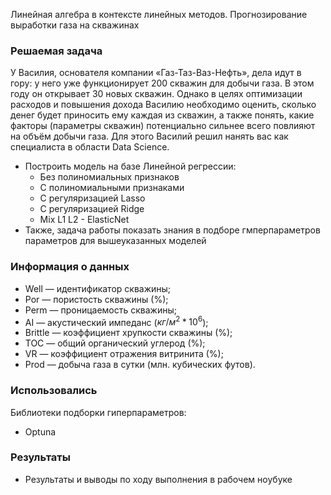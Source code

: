 Линейная алгебра в контексте линейных методов.
Прогнозирование выработки газа на скважинах


 ### Решаемая задача

У Василия, основателя компании «Газ-Таз-Ваз-Нефть», дела идут в гору: у него уже функционирует 200 скважин для добычи газа. В этом году он открывает 30 новых скважин. Однако в целях оптимизации расходов и повышения дохода Василию необходимо оценить, сколько денег будет приносить ему каждая из скважин, а также понять, какие факторы (параметры скважин) потенциально сильнее всего повлияют на объём добычи газа. Для этого Василий решил нанять вас как специалиста в области Data Science.

* Построить модель на базе Линейной регрессии:
  * Без полиномиальных признаков
  * С полиномиальными признаками
  * С регуляризацией Lasso
  * С регуляризацией Ridge
  * Mix L1 L2 - ElasticNet
* Также, задача работы показать знания в подборе гмперпараметров параметров для вышеуказанных моделей
  
  

### Информация о данных

* Well — идентификатор скважины;
* Por — пористость скважины (%);
* Perm — проницаемость скважины;
* AI — акустический импеданс ($кг/м^2 * 10^6$);
* Brittle — коэффициент хрупкости скважины (%);
* TOC — общий органический углерод (%);
* VR — коэффициент отражения витринита (%);
* Prod — добыча газа в сутки (млн. кубических футов).
  
###  Использовались

  Библиотеки подборки гиперпараметров:
  * Optuna

### Результаты

* Результаты и выводы по ходу выполнения в рабочем ноубуке




